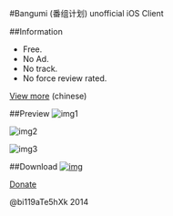 #Bangumi (番组计划) unofficial iOS Client


##Information
* Free.
* No Ad.
* No track.
* No force review rated.

[View more](http://chii.in/group/topic/32239) (chinese)


##Preview
![img1](http://a4.mzstatic.com/us/r30/Purple2/v4/8a/64/20/8a64201b-42c7-51c0-78f3-a179d91faf41/screen568x568.jpeg)

![img2](http://a5.mzstatic.com/us/r30/Purple/v4/e9/c4/1a/e9c41ace-47d9-d918-6643-33aa113f5cd6/screen568x568.jpeg)

![img3](http://a1.mzstatic.com/us/r30/Purple4/v4/0f/71/1f/0f711fc1-aa2e-feba-dcf7-23984cbbd9d1/screen568x568.jpeg)


##Download
[![img](http://blog.bi119ate5hxk.net/wp-content/uploads/2014/05/Download_on_the_App_Store_Badge_US-UK-200x59.png)](https://itunes.apple.com/us/app/fan-zu-ji-hua+/id878016314?mt=8)


[Donate](http://blog.bi119ate5hxk.net/donate/)

@bi119aTe5hXk 2014
